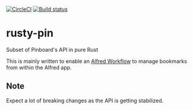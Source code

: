 [![CircleCI](https://img.shields.io/circleci/build/gh/spamwax/rusty-pin?logo=circleci&style=for-the-badge)](https://circleci.com/gh/spamwax/rusty-pin)
[![Build status](https://ci.appveyor.com/api/projects/status/b09qw5r38gn08aq3/branch/master?svg=true)](https://ci.appveyor.com/project/spamwax/rusty-pin/branch/master)

# rusty-pin
Subset of Pinboard's API in pure Rust

This is mainly written to enable an [Alfred Workflow](https://github.com/spamwax/alfred-pinboard-rs) to manage bookmarks from within the Alfred app.

## Note
Expect a lot of breaking changes as the API is getting stabilized.
